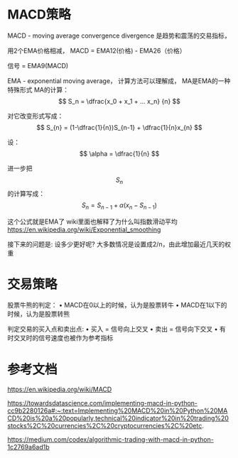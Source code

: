 # MACD策略
MACD - moving average convergence divergence
是趋势和震荡的交易指标，

用2个EMA价格相减， 
MACD = EMA12(价格) -  EMA26（价格）

信号 = EMA9(MACD)



EMA - exponential 
moving average， 
计算方法可以理解成， MA是EMA的一种特殊形式
MA的计算：
$$
S_n = \dfrac{x_0 + x_1 + ... x_n} {n}
$$


对它改变形式写成：
$$
S_{n} = (1-\dfrac{1}{n})S_{n-1} + \dfrac{1}{n}x_{n}
$$


设：
$$
\alpha = \dfrac{1}{n}
$$


进一步把$$S_n$$的计算写成： 
$$
S_n = S_{n-1} + \alpha(x_n - S_{n-1})
$$



这个公式就是EMA了
wiki里面也解释了为什么叫指数滑动平均
https://en.wikipedia.org/wiki/Exponential_smoothing


接下来的问题是:
设多少更好呢?
大多数情况是设置成2/n，由此增加最近几天的权重

# 交易策略
股票牛熊的判定：
• MACD在0以上的时候，认为是股票转牛
• MACD在1以下的时候，认为是股票转熊



判定交易的买入点和卖出点:
• 买入 = 信号向上交叉 
• 卖出 = 信号向下交叉
• 有时交叉时的信号速度也被作为参考指标





# 参考文档

https://en.wikipedia.org/wiki/MACD



https://towardsdatascience.com/implementing-macd-in-python-cc9b2280126a#:~:text=Implementing%20MACD%20in%20Python%20MACD%20is%20a%20popularly,technical%20indicator%20in%20trading%20stocks%2C%20currencies%2C%20cryptocurrencies%2C%20etc.



https://medium.com/codex/algorithmic-trading-with-macd-in-python-1c2769a6ad1b

